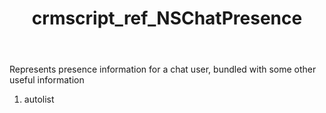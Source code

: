﻿---
title: crmscript_ref_NSChatPresence
description: NSChatPresence
intellisense: Void.NSChatPresence
keywords: NSChatPresence
so.topic: reference
---

Represents presence information for a chat user, bundled with some other useful information

1. autolist 

